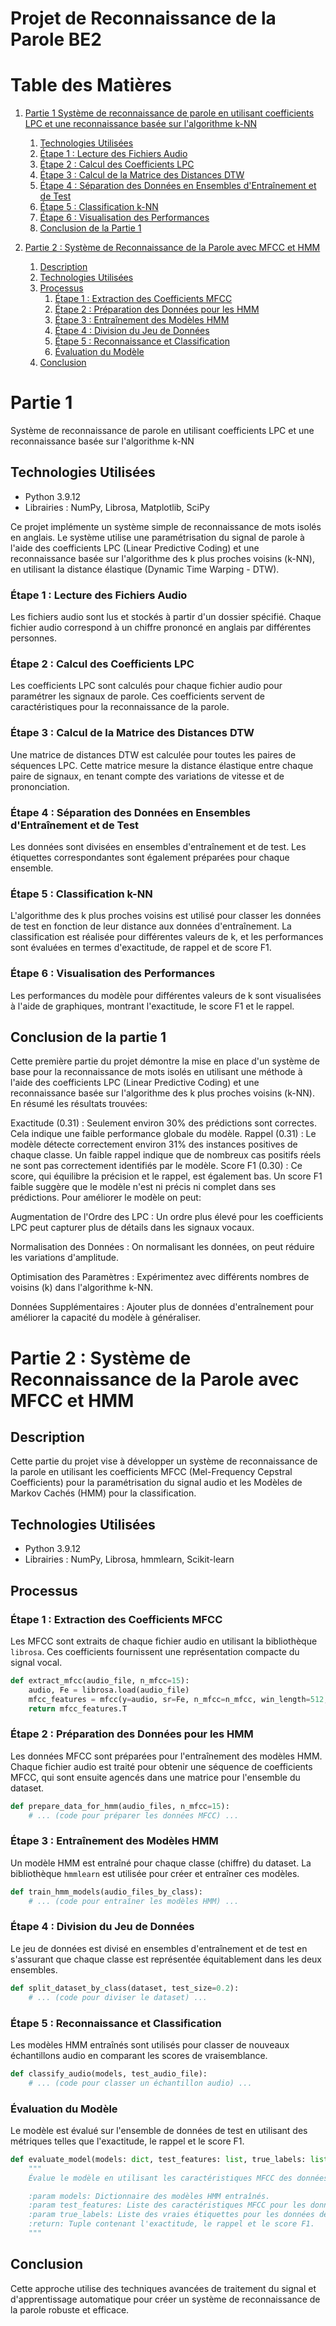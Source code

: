 # Projet de Reconnaissance de la Parole BE2


# Table des Matières
1. [Partie 1 Système de reconnaissance de parole en utilisant coefficients LPC et une reconnaissance basée sur l'algorithme k-NN](#partie-1)
   1. [Technologies Utilisées](#technologies-utilisées)
   2. [Étape 1 : Lecture des Fichiers Audio](#étape-1--lecture-des-fichiers-audio)
   3. [Étape 2 : Calcul des Coefficients LPC](#étape-2--calcul-des-coefficients-lpc)
   4. [Étape 3 : Calcul de la Matrice des Distances DTW](#étape-3--calcul-de-la-matrice-des-distances-dtw)
   5. [Étape 4 : Séparation des Données en Ensembles d'Entraînement et de Test](#étape-4--séparation-des-données-en-ensembles-dentraînement-et-de-test)
   6. [Étape 5 : Classification k-NN](#étape-5--classification-k-nn)
   7. [Étape 6 : Visualisation des Performances](#étape-6--visualisation-des-performances)
   8. [Conclusion de la Partie 1](#conclusion-de-la-partie-1)

2. [Partie 2 : Système de Reconnaissance de la Parole avec MFCC et HMM](#partie-2--système-de-reconnaissance-de-la-parole-avec-mfcc-et-hmm)
   1. [Description](#description)
   2. [Technologies Utilisées](#technologies-utilisées-1)
   3. [Processus](#processus)
       1. [Étape 1 : Extraction des Coefficients MFCC](#étape-1--extraction-des-coefficients-mfcc)
       2. [Étape 2 : Préparation des Données pour les HMM](#étape-2--préparation-des-données-pour-les-hmm)
       3. [Étape 3 : Entraînement des Modèles HMM](#étape-3--entraînement-des-modèles-hmm)
       4. [Étape 4 : Division du Jeu de Données](#étape-4--division-du-jeu-de-données)
       5. [Étape 5 : Reconnaissance et Classification](#étape-5--reconnaissance-et-classification)
       6. [Évaluation du Modèle](#évaluation-du-modèle)
   4. [Conclusion](#conclusion)



# Partie 1
Système de reconnaissance de parole en utilisant coefficients LPC et une reconnaissance basée sur l'algorithme k-NN

## Technologies Utilisées
- Python 3.9.12
- Librairies : NumPy, Librosa, Matplotlib, SciPy

Ce projet implémente un système simple de reconnaissance de mots isolés en anglais. Le système utilise une paramétrisation du signal de parole à l'aide des coefficients LPC (Linear Predictive Coding) et une reconnaissance basée sur l'algorithme des k plus proches voisins (k-NN), en utilisant la distance élastique (Dynamic Time Warping - DTW).

### Étape 1 : Lecture des Fichiers Audio
Les fichiers audio sont lus et stockés à partir d'un dossier spécifié. Chaque fichier audio correspond à un chiffre prononcé en anglais par différentes personnes.

### Étape 2 : Calcul des Coefficients LPC
Les coefficients LPC sont calculés pour chaque fichier audio pour paramétrer les signaux de parole. Ces coefficients servent de caractéristiques pour la reconnaissance de la parole.

### Étape 3 : Calcul de la Matrice des Distances DTW
Une matrice de distances DTW est calculée pour toutes les paires de séquences LPC. Cette matrice mesure la distance élastique entre chaque paire de signaux, en tenant compte des variations de vitesse et de prononciation.

### Étape 4 : Séparation des Données en Ensembles d'Entraînement et de Test
Les données sont divisées en ensembles d'entraînement et de test. Les étiquettes correspondantes sont également préparées pour chaque ensemble.

### Étape 5 : Classification k-NN
L'algorithme des k plus proches voisins est utilisé pour classer les données de test en fonction de leur distance aux données d'entraînement. La classification est réalisée pour différentes valeurs de k, et les performances sont évaluées en termes d'exactitude, de rappel et de score F1.

### Étape 6 : Visualisation des Performances
Les performances du modèle pour différentes valeurs de k sont visualisées à l'aide de graphiques, montrant l'exactitude, le score F1 et le rappel.


## Conclusion de la partie 1
Cette première partie du projet démontre la mise en place d'un système de base pour la reconnaissance de mots isolés en utilisant une méthode à l'aide des coefficients LPC (Linear Predictive Coding) et une reconnaissance basée sur l'algorithme des k plus proches voisins (k-NN). En résumé les résultats trouvées:

Exactitude (0.31) : Seulement environ 30% des prédictions sont correctes. Cela indique une faible performance globale du modèle.
Rappel (0.31) : Le modèle détecte correctement environ 31% des instances positives de chaque classe. Un faible rappel indique que de nombreux cas positifs réels ne sont pas correctement identifiés par le modèle.
Score F1 (0.30) : Ce score, qui équilibre la précision et le rappel, est également bas. Un score F1 faible suggère que le modèle n'est ni précis ni complet dans ses prédictions.
Pour améliorer le modèle on peut:

Augmentation de l'Ordre des LPC : Un ordre plus élevé pour les coefficients LPC peut capturer plus de détails dans les signaux vocaux.

Normalisation des Données : On normalisant les données, on peut réduire les variations d'amplitude.

Optimisation des Paramètres : Expérimentez avec différents nombres de voisins (k) dans l'algorithme k-NN.

Données Supplémentaires : Ajouter plus de données d'entraînement pour améliorer la capacité du modèle à généraliser.


# Partie 2 : Système de Reconnaissance de la Parole avec MFCC et HMM

## Description
Cette partie du projet vise à développer un système de reconnaissance de la parole en utilisant les coefficients MFCC (Mel-Frequency Cepstral Coefficients) pour la paramétrisation du signal audio et les Modèles de Markov Cachés (HMM) pour la classification. 


## Technologies Utilisées
- Python 3.9.12
- Librairies : NumPy, Librosa, hmmlearn, Scikit-learn

## Processus

### Étape 1 : Extraction des Coefficients MFCC
Les MFCC sont extraits de chaque fichier audio en utilisant la bibliothèque `librosa`. Ces coefficients fournissent une représentation compacte du signal vocal.

```python
def extract_mfcc(audio_file, n_mfcc=15):
    audio, Fe = librosa.load(audio_file)
    mfcc_features = mfcc(y=audio, sr=Fe, n_mfcc=n_mfcc, win_length=512, hop_length=512//2)
    return mfcc_features.T
```

### Étape 2 : Préparation des Données pour les HMM
Les données MFCC sont préparées pour l'entraînement des modèles HMM. Chaque fichier audio est traité pour obtenir une séquence de coefficients MFCC, qui sont ensuite agencés dans une matrice pour l'ensemble du dataset.

```python
def prepare_data_for_hmm(audio_files, n_mfcc=15):
    # ... (code pour préparer les données MFCC) ...
```

### Étape 3 : Entraînement des Modèles HMM
Un modèle HMM est entraîné pour chaque classe (chiffre) du dataset. La bibliothèque `hmmlearn` est utilisée pour créer et entraîner ces modèles.

```python
def train_hmm_models(audio_files_by_class):
    # ... (code pour entraîner les modèles HMM) ...
```

### Étape 4 : Division du Jeu de Données
Le jeu de données est divisé en ensembles d'entraînement et de test en s'assurant que chaque classe est représentée équitablement dans les deux ensembles.

```python
def split_dataset_by_class(dataset, test_size=0.2):
    # ... (code pour diviser le dataset) ...
```

### Étape 5 : Reconnaissance et Classification
Les modèles HMM entraînés sont utilisés pour classer de nouveaux échantillons audio en comparant les scores de vraisemblance.

```python
def classify_audio(models, test_audio_file):
    # ... (code pour classer un échantillon audio) ...
```

### Évaluation du Modèle
Le modèle est évalué sur l'ensemble de données de test en utilisant des métriques telles que l'exactitude, le rappel et le score F1.

```python
def evaluate_model(models: dict, test_features: list, true_labels: list) -> tuple[float, float, float]:
    """
    Évalue le modèle en utilisant les caractéristiques MFCC des données de test.

    :param models: Dictionnaire des modèles HMM entraînés.
    :param test_features: Liste des caractéristiques MFCC pour les données de test.
    :param true_labels: Liste des vraies étiquettes pour les données de test.
    :return: Tuple contenant l'exactitude, le rappel et le score F1.
    """
```

## Conclusion
Cette approche utilise des techniques avancées de traitement du signal et d'apprentissage automatique pour créer un système de reconnaissance de la parole robuste et efficace.
```
